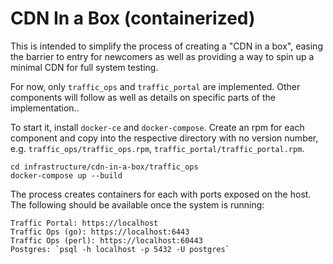 <!--
    Licensed to the Apache Software Foundation (ASF) under one
    or more contributor license agreements.  See the NOTICE file
    distributed with this work for additional information
    regarding copyright ownership.  The ASF licenses this file
    to you under the Apache License, Version 2.0 (the
    "License"); you may not use this file except in compliance
    with the License.  You may obtain a copy of the License at

      http://www.apache.org/licenses/LICENSE-2.0

    Unless required by applicable law or agreed to in writing,
    software distributed under the License is distributed on an
    "AS IS" BASIS, WITHOUT WARRANTIES OR CONDITIONS OF ANY
    KIND, either express or implied.  See the License for the
    specific language governing permissions and limitations
    under the License.
-->

CDN In a Box (containerized)
============================

This is intended to simplify the process of creating a "CDN in a box",  easing
the barrier to entry for newcomers as well as providing a way to spin up a
minimal CDN for full system testing.

For now,  only `traffic_ops` and `traffic_portal` are implemented.  Other
components will follow as well as details on specific parts of the
implementation.. 

To start it, install `docker-ce` and `docker-compose`.  Create an rpm for each
component and copy into the respective directory with no version number, e.g.
`traffic_ops/traffic_ops.rpm`, `traffic_portal/traffic_portal.rpm`.
    
    cd infrastructure/cdn-in-a-box/traffic_ops
    docker-compose up --build

The process creates containers for each with ports exposed on the host.  The
following should be available once the system is running:
   
    Traffic Portal: https://localhost    
    Traffic Ops (go): https://localhost:6443
    Traffic Ops (perl): https://localhost:60443
    Postgres: `psql -h localhost -p 5432 -U postgres`
